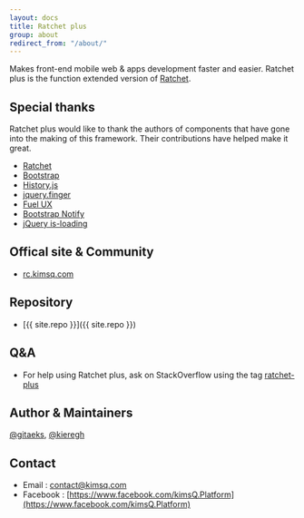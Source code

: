 ```yaml
---
layout: docs
title: Ratchet plus
group: about
redirect_from: "/about/"
---
```



Makes front-end mobile web & apps development faster and easier.
Ratchet plus is the function extended version of [Ratchet](http://goratchet.com/).

## Special thanks
Ratchet plus would like to thank the authors of components that have gone into the making of this framework. Their contributions have helped make it great.

* [Ratchet](https://github.com/twbs/ratchet)
* [Bootstrap](https://github.com/twbs/bootstrap)
* [History.js](https://github.com/browserstate/history.js)
* [jquery.finger](https://github.com/ngryman/jquery.finger)
* [Fuel UX](https://github.com/ExactTarget/fuelux/)
* [Bootstrap Notify](https://github.com/mouse0270/bootstrap-notify)
* [jQuery is-loading](https://github.com/hekigan/is-loading)

## Offical site & Community
- [rc.kimsq.com](http://rc.kimsq.com)


## Repository
- [{{ site.repo }}]({{ site.repo }})

## Q&A
- For help using Ratchet plus, ask on StackOverflow using the tag [ratchet-plus](http://stackoverflow.com/questions/tagged/ratchet-plus)

## Author & Maintainers
[@gitaeks](https://github.com/gitaeks), [@kieregh](https://github.com/kieregh)


## Contact
* Email :  [contact@kimsq.com](mailto:contact@kimsq.com)
* Facebook : [https://www.facebook.com/kimsQ.Platform](https://www.facebook.com/kimsQ.Platform)
